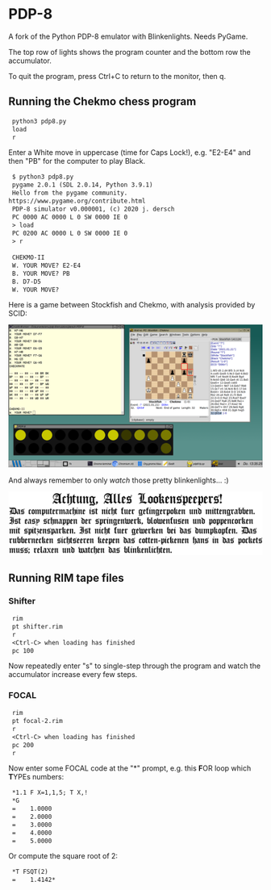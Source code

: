 # PDP-8

A fork of the Python PDP-8 emulator with Blinkenlights. Needs PyGame.

The top row of lights shows the program counter and the bottom row the accumulator.

To quit the program, press Ctrl+C to return to the monitor, then q.

## Running the Chekmo chess program
```
 python3 pdp8.py
 load
 r
```
Enter a White move in uppercase (time for Caps Lock!), e.g. "E2-E4" and then "PB" for the computer to play Black.
```
 $ python3 pdp8.py
 pygame 2.0.1 (SDL 2.0.14, Python 3.9.1)
 Hello from the pygame community. https://www.pygame.org/contribute.html
 PDP-8 simulator v0.000001, (c) 2020 j. dersch
 PC 0000 AC 0000 L 0 SW 0000 IE 0
 > load
 PC 0200 AC 0000 L 0 SW 0000 IE 0
 > r

 CHEKMO-II
 W. YOUR MOVE? E2-E4
 B. YOUR MOVE? PB
 B. D7-D5  
 W. YOUR MOVE? 
```

Here is a game between Stockfish and Chekmo, with analysis provided by SCID:

![screenshot](https://github.com/mdoege/PDP-8/raw/master/chekmo.png "screenshot")

And always remember to only *watch* those pretty blinkenlights... :)

![blinkenlights](https://github.com/mdoege/PDP-8/raw/master/Das_Blinkenlights.gif "very important blinkenlights sign")

## Running RIM tape files

### Shifter
```
 rim
 pt shifter.rim
 r
 <Ctrl-C> when loading has finished
 pc 100
```
Now repeatedly enter "s" to single-step through the program and watch the accumulator increase every few steps.

### FOCAL
```
 rim
 pt focal-2.rim
 r
 <Ctrl-C> when loading has finished
 pc 200
 r
```
Now enter some FOCAL code at the "*" prompt, e.g. this **F**OR loop which **T**YPEs numbers:
```
 *1.1 F X=1,1,5; T X,!
 *G
 =    1.0000
 =    2.0000
 =    3.0000
 =    4.0000
 =    5.0000
```
Or compute the square root of 2:
```
 *T FSQT(2)
 =    1.4142*
```